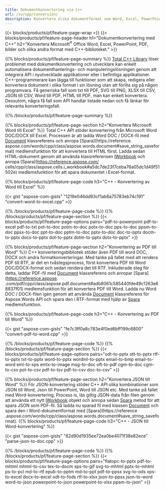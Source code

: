 ```yaml
---
title: Dokumentkonvertering via C++ 
url: /sv/cpp/conversion/
description: Konvertera olika dokumentformat som Word, Excel, PowerPoint, PDF, JSON, bilder och mer med C++ API. 
---
```


{{< blocks/products/pf/feature-page-wrap >}}
{{< blocks/products/pf/feature-page-header h1="Dokumentkonvertering med C++" h2="Konvertera Microsoft<sup>&reg;</sup> Office Word, Excel, PowerPoint, PDF, bilder och olika andra format med C++-biblioteket." >}}

{{% blocks/products/pf/feature-page-summary %}}
[Total C++ Library](https://products.aspose.com/total/cpp/) löser problemet med dokumentkonvertering och utvecklare kan enkelt automatisera dokumenthanterings- och manipuleringslösningen genom att integrera API i nyutvecklade applikationer eller i befintliga applikationer. C++-programmerare kan lägga till funktioner som att skapa, redigera eller konvertera dokument i olika format i sin lösning utan att förlita sig på någon programvara. Få generiska fall som txt till PDF, SVG till PNG, XLSX till CSV, JSON till CSV, Word till PDF, HTML till PDF, man kan enkelt konvertera. Dessutom, några få fall som API handlar listade nedan och få länkar för relevanta konverteringsfall. 

{{% /blocks/products/pf/feature-page-summary  %}}

{{% blocks/products/pf/feature-page-section  h2="Konvertera Microsoft Word till Excel" %}}
Total C++ API stöder konvertering från Microsoft Word DOC/DOCX till Excel.  Processen är att ladda Word DOC / DOCX-fil med [Document](https://reference.aspose.com/words/cpp/class/aspose.words.document) klassreferens och anropa [Spara](https://reference. aspose.com/words/cpp/class/aspose.words.document#save_string_saveformat) medlemsfunktion för att konvertera till HTML först. Ladda sedan HTML-dokument genom att använda klassreferensen [IWorkbook](https://reference.aspose.com/cells/cpp/class/aspose.cells.i_workbook) och anropa [Spara](https://reference.aspose.com/ cells/cpp/class/aspose.cells.i_workbook#a5dc7de23f7ceba76a05dc1d49f51502e) medlemsfunktion för att spara dokumentet i Excel-format. 

{{% blocks/products/pf/feature-page-code h3="C++ - Konvertering av Word till Excel" %}}

{{< gist "aspose-com-gists" "1219e046dd93cf1ab6a75783eb74c191" "convert-word-to-excel.cpp" >}}

{{% /blocks/products/pf/feature-page-code  %}}
{{% /blocks/products/pf/feature-page-section %}}
{{< blocks/products/pf/feature-page-options pairs="pdf-to-powerpoint pdf-to-excel pdf-to-txt pot-to-doc potm-to-doc potx-to-doc pps-to-doc ppsm-to-doc ppsx-to-doc ppt-to-doc pptm-to-doc pptx-to-doc  doc-to-pptx docm-to-pptx docx-to-pptx dot-to-pptx dotm-to-pptx dotx-to-pptx" >}}

{{% blocks/products/pf/feature-page-section  h2="Konvertering av PDF till Word" %}}
C++ konverteringsbibliotek stöder även PDF till word DOC, DOCX och andra formatkonverteringar. Med tanke på fallet med att rendera PDF till RTF, är det en tvåstegsprocess, först konvertera PDF till Word DOC/DOCX-format och sedan rendera det till RTF. Inkluderade steg för detta, laddar PDF-fil med [Document](https://reference.aspose.com/pdf/cpp/class/aspose.pdf.document) klassreferens och anropar [Spara](https://reference.aspose. .com/pdf/cpp/class/aspose.pdf.document#adb8061c585440fde49c1263e68837f01) medlemsfunktion för att konvertera PDF till Word. Ladda nu Word DOC / DOCX-filen igen genom att använda [Document](https://reference.aspose.com/words/cpp/class/aspose.words.document) klassreferens för Aspose.Words API och spara den i RTF-format med hjälp av [Spara](https://reference.aspose.com/words/cpp/class/aspose.words.document#save_stream_saveformat) medlemsfunktion.

{{% blocks/products/pf/feature-page-code h3="C++ - Konvertering av PDF till Word" %}}

{{< gist "aspose-com-gists" "fe7c3ff0a8c783e4f0ed6bff199c6800" "convert-pdf-to-word.cpp" >}}

{{% /blocks/products/pf/feature-page-code  %}}
{{% /blocks/products/pf/feature-page-section %}}
{{< blocks/products/pf/feature-page-options pairs="odt-to-pptx ott-to-pptx rtf-to-pptx txt-to-pptx word-to-pptx wordml-to-pptx email-to-bmp email-to-word eml-to-xps emlx-to-image msg-to-doc oft-to-pdf cgm-to-doc cgm-to-csv pot-to-csv pdf-to-tsv pdf-to-csv doc-to-csv" >}}

{{% blocks/products/pf/feature-page-section  h2="Konvertera JSON till Word" %}}
För JSON-konvertering stöder C++ API olika kombinationer som JSON till Word, Json till PowerPoint, Word till JSON etc. Med tanke på fallet med Word-konvertering, Process is, läs giltig JSON-data från filen genom att använda ett nytt [IWorkbook](https://reference.aspose.com/cells/cpp/class/aspose.cells.i_workbook) objekt och anropa sedan [Spara](https://reference.aspose.com/cells/cpp/class/aspose.cells.i_workbook#a9460f52a2dec8f4bf623a4905167d997) metod för att spara JSON som PDF-fil. Så ladda nu sparad fil med klassen [Document](https://reference.aspose.com/words/cpp/class/aspose.words.document) och spara den i Word-dokumentformat med [Spara](https://reference .aspose.com/words/cpp/class/aspose.words.document#save_string_saveformat).
{{% blocks/products/pf/feature-page-code h3="C++ - JSON till Word-konvertering" %}}

{{< gist "aspose-com-gists" "62d90d1935ee72ea0be4071f38e82ece" "parse-json-to-doc.cpp" >}}


{{% /blocks/products/pf/feature-page-code  %}}
{{% /blocks/products/pf/feature-page-section %}}
{{< blocks/products/pf/feature-page-options pairs="flatopc-to-pptx pdf-to-mhtml mhtml-to-csv tex-to-docm xps-to-gif svg-to-mhtml pptx-to-mhtml ps-to-pcl md-to-rtf epub-to-pptm md-to-ppt pdf-to-ppsx svg-to-ods xps-to-excel docx-to-excel odt-to-fods rtf-to-xlsx json-to-ppsx json-to-word word-to-json powerpoint-to-json powerpoint-to-xlsx ppsm-to-json" >}}